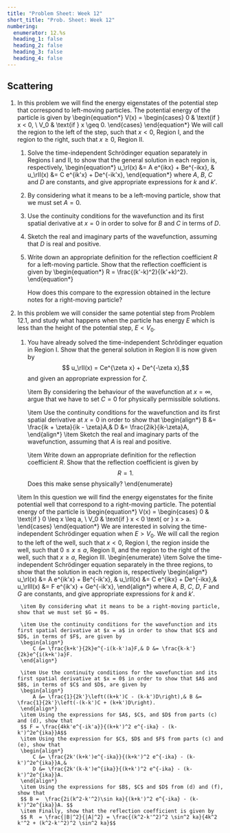 ```yaml
---
title: "Problem Sheet: Week 12"
short_title: "Prob. Sheet: Week 12"
numbering:
  enumerator: 12.%s
  heading_1: false
  heading_2: false
  heading_3: false
  heading_4: false
---
```


## Scattering

1. In this problem we will find the energy eigenstates of the potential step that correspond to left-moving particles. The potential energy of the particle is given by 
	\begin{equation*}
		V(x) = \begin{cases}
			0 & \text{if } x < 0, \\
			V_0 & \text{if } x \geq 0.
		\end{cases}
	\end{equation*}
	We will call the region to the left of the step, such that $x < 0$, Region I, and the region to the right, such that $x \geq 0$, Region II. 
	1. Solve the time-independent Schrödinger equation separately in Regions I and II, to show that the general solution in each region is, respectively,
		\begin{equation*}
			u_\rI(x) &= A e^{ikx} + Be^{-ikx}, & u_\rII(x) &= C e^{ik'x} + De^{-ik'x}, 
		\end{equation*} 
		where $A$, $B$, $C$ and $D$ are constants, and give appropriate expressions for $k$ and $k'$.

	2. By considering what it means to be a left-moving particle, show that we must set $A = 0$.

	3. Use the continuity conditions for the wavefunction and its first spatial derivative at $x = 0$ in order to solve for $B$ and $C$ in terms of $D$. 

	4. Sketch the real and imaginary parts of the wavefunction, assuming that $D$ is real and positive. 

	5. Write down an appropriate definition for the reflection coefficient $R$ for a left-moving particle. Show that the reflection coefficient is given by
	    \begin{equation*}
            R = \frac{(k'-k)^2}{(k'+k)^2}.
        \end{equation*} 
	
        How does this compare to the expression obtained in the lecture notes for a right-moving particle?


2. In this problem we will consider the same potential step from Problem 12.1, and study what happens when the particle has energy $E$ which is less than the height of the potential step, $E < V_0$.
	
	1. You have already solved the time-independent Schrödinger equation in Region I. Show that  the general solution in Region II is now given by
		$$ u_\rII(x) = Ce^{\zeta x} + De^{-\zeta x},$$
		and given an appropriate expression for $\zeta$. 

		\item By considering the behaviour of the wavefunction at $x = \infty$, argue that we have to set $C = 0$ for physically permissible solutions. 

		\item Use the continuity conditions for the wavefunction and its first spatial derivative at $x = 0$ in order to show that
		\begin{align*}
			B &= \frac{ik + \zeta}{ik - \zeta}A,& D &= \frac{2ik}{ik-\zeta}A, 
		\end{align*}
		\item Sketch the real and imaginary parts of the wavefunction, assuming that $A$ is real and positive. 

		\item Write down an appropriate definition for the reflection coefficient $R$. Show that the reflection coefficient is given by
		$$ R = 1.$$ 
		Does this make sense physically?
	\end{enumerate}

	\item In this question we will find the energy eigenstates for the finite potential well that correspond to a right-moving particle. The potential energy of the particle is
	\begin{equation*}
		V(x) = \begin{cases}
			0 & \text{if } 0 \leq x \leq a, \\
			V_0 & \text{if } x < 0 \text{ or } x > a.
		\end{cases}
	\end{equation*}
	We are interested in solving the time-independent Schrödinger equation when $E > V_0$. We will call the region to the left of the well, such that $x < 0$, Region I, the region inside the well, such that $0 \leq x \leq a$, Region II, and the region to the right of the well, such that $x \geq a$, Region III.
	\begin{enumerate}
		\item Solve the time-independent Schrödinger equation separately in the three regions, to show that the solution in each region is, respectively
		\begin{align*}
			u_\rI(x) &= A e^{ik'x} + Be^{-ik'x}, & u_\rII(x) &= C e^{ikx} + De^{-ikx},& u_\rIII(x) &= F e^{ik'x} + Ge^{-ik'x},
		\end{align*} 
		where $A$, $B$, $C$, $D$, $F$ and $G$ are constants, and give appropriate expressions for $k$ and $k'$.

		\item By considering what it means to be a right-moving particle, show that we must set $G = 0$.

		\item Use the continuity conditions for the wavefunction and its first spatial derivative at $x = a$ in order to show that $C$ and $D$, in terms of $F$, are given by
		\begin{align*}
			C &= \frac{k+k'}{2k}e^{-i(k-k')a}F,& D &= \frac{k-k'}{2k}e^{i(k+k')a}F.
		\end{align*} 
		
		\item Use the continuity conditions for the wavefunction and its first spatial derivative at $x = 0$ in order to show that $A$ and $B$, in terms of $C$ and $D$, are given by
		\begin{align*}
			A &= \frac{1}{2k'}\left((k+k')C - (k-k')D\right),& B &= \frac{1}{2k'}\left(-(k-k')C + (k+k')D\right).
		\end{align*} 
		\item Using the expressions for $A$, $C$, and $D$ from parts (c) and (d), show that
		$$ F = \frac{4kk'e^{-ik'a}}{(k+k')^2 e^{-ika} - (k-k')^2e^{ika}}A$$ 
		\item Using the expression for $C$, $D$ and $F$ from parts (c) and (e), show that
		\begin{align*}
			C &= \frac{2k'(k+k')e^{-ika}}{(k+k')^2 e^{-ika} - (k-k')^2e^{ika}}A,&
			D &= \frac{2k'(k-k')e^{ika}}{(k+k')^2 e^{-ika} - (k-k')^2e^{ika}}A.
		\end{align*}
		\item Using the expressions for $B$, $C$ and $D$ from (d) and (f), show that
		$$ B =  \frac{2i(k^2-k'^2)\sin ka}{(k+k')^2 e^{-ika} - (k-k')^2e^{ika}}A. $$
		\item Finally, show that the reflection coefficient is given by
		$$ R  = \frac{|B|^2}{|A|^2} = \frac{(k^2-k'^2)^2 \sin^2 ka}{4k^2 k'^2 + (k^2-k'^2)^2 \sin^2 ka}$$